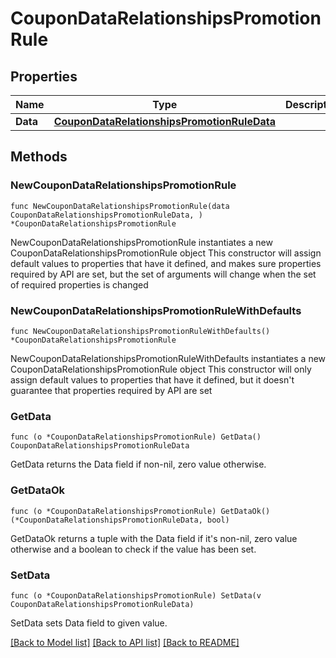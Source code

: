 # CouponDataRelationshipsPromotionRule

## Properties

Name | Type | Description | Notes
------------ | ------------- | ------------- | -------------
**Data** | [**CouponDataRelationshipsPromotionRuleData**](CouponDataRelationshipsPromotionRuleData.md) |  | 

## Methods

### NewCouponDataRelationshipsPromotionRule

`func NewCouponDataRelationshipsPromotionRule(data CouponDataRelationshipsPromotionRuleData, ) *CouponDataRelationshipsPromotionRule`

NewCouponDataRelationshipsPromotionRule instantiates a new CouponDataRelationshipsPromotionRule object
This constructor will assign default values to properties that have it defined,
and makes sure properties required by API are set, but the set of arguments
will change when the set of required properties is changed

### NewCouponDataRelationshipsPromotionRuleWithDefaults

`func NewCouponDataRelationshipsPromotionRuleWithDefaults() *CouponDataRelationshipsPromotionRule`

NewCouponDataRelationshipsPromotionRuleWithDefaults instantiates a new CouponDataRelationshipsPromotionRule object
This constructor will only assign default values to properties that have it defined,
but it doesn't guarantee that properties required by API are set

### GetData

`func (o *CouponDataRelationshipsPromotionRule) GetData() CouponDataRelationshipsPromotionRuleData`

GetData returns the Data field if non-nil, zero value otherwise.

### GetDataOk

`func (o *CouponDataRelationshipsPromotionRule) GetDataOk() (*CouponDataRelationshipsPromotionRuleData, bool)`

GetDataOk returns a tuple with the Data field if it's non-nil, zero value otherwise
and a boolean to check if the value has been set.

### SetData

`func (o *CouponDataRelationshipsPromotionRule) SetData(v CouponDataRelationshipsPromotionRuleData)`

SetData sets Data field to given value.



[[Back to Model list]](../README.md#documentation-for-models) [[Back to API list]](../README.md#documentation-for-api-endpoints) [[Back to README]](../README.md)


